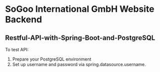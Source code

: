 # SoGoo International GmbH Website Backend
## Restful-API-with-Spring-Boot-and-PostgreSQL
To test API:
  1) Prepare your PostgreSQL environment
  2) Set up username and password via spring.datasource.username.
